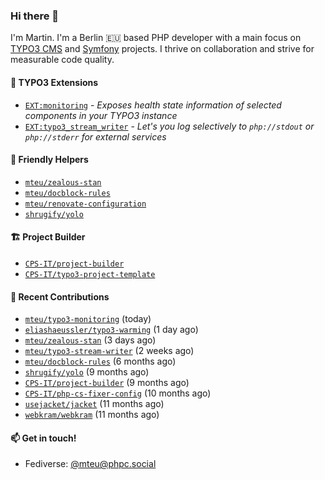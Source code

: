 ### Hi there 👋

I'm Martin. I'm a Berlin 🇪🇺 based PHP developer with a main focus on [TYPO3 CMS](https://typo3.org/) and [Symfony](https://symfony.com/) projects. I thrive on
collaboration and strive for measurable code quality.

#### 🧡 TYPO3 Extensions
- [`EXT:monitoring`](https://github.com/mteu/typo3-monitoring) - _Exposes health state information of selected components in your TYPO3 instance_
- [`EXT:typo3_stream_writer`](https://github.com/mteu/typo3-stream-writer) - _Let's you log selectively to `php://stdout` or `php://stderr` for external services_

#### 🚜 Friendly Helpers

- [`mteu/zealous-stan`](https://github.com/mteu/zealous-stan)
- [`mteu/docblock-rules`](https://github.com/mteu/docblock-rules)
- [`mteu/renovate-configuration`](https://github.com/mteu/renovate-configuration)
- [`shrugify/yolo`](https://github.com/shrugify/yolo)

#### 🏗️ Project Builder

- [`CPS-IT/project-builder`](https://github.com/CPS-IT/project-builder)
- [`CPS-IT/typo3-project-template`](https://github.com/CPS-IT/typo3-project-template)

#### 👷 Recent Contributions


- [`mteu/typo3-monitoring`](https://github.com/mteu/typo3-monitoring) (today)
- [`eliashaeussler/typo3-warming`](https://github.com/eliashaeussler/typo3-warming) (1 day ago)
- [`mteu/zealous-stan`](https://github.com/mteu/zealous-stan) (3 days ago)
- [`mteu/typo3-stream-writer`](https://github.com/mteu/typo3-stream-writer) (2 weeks ago)
- [`mteu/docblock-rules`](https://github.com/mteu/docblock-rules) (6 months ago)
- [`shrugify/yolo`](https://github.com/shrugify/yolo) (9 months ago)
- [`CPS-IT/project-builder`](https://github.com/CPS-IT/project-builder) (9 months ago)
- [`CPS-IT/php-cs-fixer-config`](https://github.com/CPS-IT/php-cs-fixer-config) (10 months ago)
- [`usejacket/jacket`](https://github.com/usejacket/jacket) (11 months ago)
- [`webkram/webkram`](https://github.com/webkram/webkram) (11 months ago)

#### 📫 Get in touch!

- Fediverse: [@mteu@phpc.social](https://phpc.social/@mteu)
